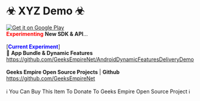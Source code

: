 # ☣ XYZ Demo ☣  <br />
<a href='https://play.google.com/store/apps/details?id=net.geeksempire.experimental.demonstration&pcampaignid=MKT-Other-global-all-co-prtnr-py-PartBadge-Mar2515-1'><img alt='Get it on Google Play' src='https://play.google.com/intl/en_gb/badges/images/generic/en_badge_web_generic.png'/></a>
 <br />
<font color="#ff0000"><b>Experimenting</b></font> <b>New SDK & API</b>... <br />
 <br />
[<font color="#0700ff"><b>Current Experiment</b></font>] <br />
🧪 <b>App Bundle & Dynamic Features</b>  <br />
https://github.com/GeeksEmpireNet/AndroidDynamicFeaturesDeliveryDemo <br />
 <br />
<b>Geeks Empire Open Source Projects</b> | <b>Github</b> <br />
https://github.com/GeeksEmpireNet <br />
 <br />
ℹ You Can Buy This Item To Donate To Geeks Empire Open Source Project ℹ <br />
 <br />

